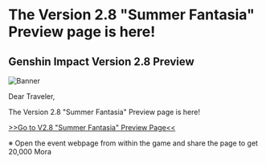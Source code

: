 # The Version 2.8 "Summer Fantasia" Preview page is here!
## Genshin Impact Version 2.8 Preview
![Banner](https://uploadstatic-sea.hoyoverse.com/announcement/2022/07/01/aedc184449ba888ec49d32e8d969736d_8388621624366449344.jpg)

Dear Traveler,

The Version 2.8 "Summer Fantasia" Preview page is here!

[>>Go to V2.8 "Summer Fantasia" Preview Page<<](https://act.hoyoverse.com/ys/event/e20220703prev-wiz6/index.html?game_biz=hk4e_global&sign_type=2&auth_appid=e20220703warm&authkey_ver=1&utm_source=ingame&utm_medium=notice)

※ Open the event webpage from within the game and share the page to get 20,000 Mora
